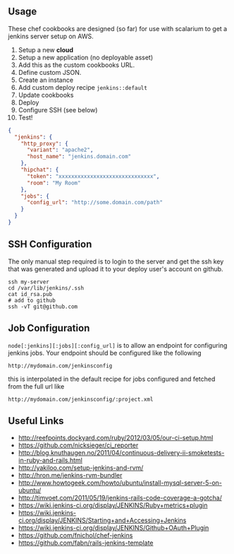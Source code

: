 ## Usage

These chef cookbooks are designed (so far) for use with scalarium to get a jenkins server setup on AWS.

1. Setup a new **cloud**
2. Setup a new application (no deployable asset)
3. Add this as the custom cookbooks URL.
4. Define custom JSON.
5. Create an instance
6. Add custom deploy recipe `jenkins::default`
7. Update cookbooks
8. Deploy
9. Configure SSH (see below)
10. Test!

```json
{
  "jenkins": {
    "http_proxy": {
      "variant": "apache2",
      "host_name": "jenkins.domain.com"
    },
    "hipchat": {
      "token": "xxxxxxxxxxxxxxxxxxxxxxxxxxxxxx",
      "room": "My Room"
    },
    "jobs": {
      "config_url": "http://some.domain.com/path"
    }
  }
}
````

## SSH Configuration

The only manual step required is to login to the server and get the ssh key that was generated and upload it to your deploy user's account on github.

    ssh my-server
    cd /var/lib/jenkins/.ssh
    cat id_rsa.pub
    # add to github
    ssh -vT git@github.com

## Job Configuration

`node[:jenkins][:jobs][:config_url]` is to allow an endpoint for configuring jenkins jobs. Your endpoint should be configured like the following

    http://mydomain.com/jenkinsconfig

this is interpolated in the default recipe for jobs configured and fetched from the full url like

    http://mydomain.com/jenkinsconfig/:project.xml


## Useful Links

* http://reefpoints.dockyard.com/ruby/2012/03/05/our-ci-setup.html
* https://github.com/nicksieger/ci_reporter
* http://blog.knuthaugen.no/2011/04/continuous-delivery-ii-smoketests-in-ruby-and-rails.html
* http://yakiloo.com/setup-jenkins-and-rvm/
* http://hron.me/jenkins-rvm-bundler
* http://www.howtogeek.com/howto/ubuntu/install-mysql-server-5-on-ubuntu/
* http://timvoet.com/2011/05/19/jenkins-rails-code-coverage-a-gotcha/
* https://wiki.jenkins-ci.org/display/JENKINS/Ruby+metrics+plugin
* https://wiki.jenkins-ci.org/display/JENKINS/Starting+and+Accessing+Jenkins
* https://wiki.jenkins-ci.org/display/JENKINS/Github+OAuth+Plugin
* https://github.com/fnichol/chef-jenkins
* https://github.com/fabn/rails-jenkins-template